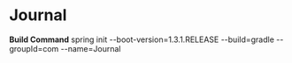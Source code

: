 # Journal

**Build Command**
    spring init --boot-version=1.3.1.RELEASE --build=gradle --groupId=com --name=Journal

